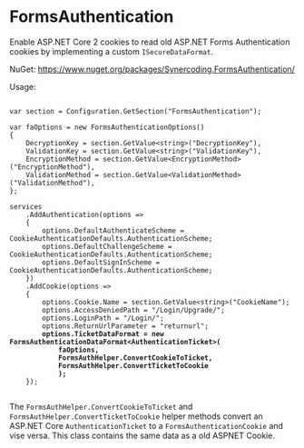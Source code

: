 # FormsAuthentication
Enable ASP.NET Core 2 cookies to read old ASP.NET Forms Authentication cookies by implementing a custom `ISecureDataFormat`.

NuGet:
https://www.nuget.org/packages/Synercoding.FormsAuthentication/

Usage:

<pre><code>
var section = Configuration.GetSection("FormsAuthentication");

var faOptions = new FormsAuthenticationOptions()
{
    DecryptionKey = section.GetValue&lt;string&gt;("DecryptionKey"),
    ValidationKey = section.GetValue&lt;string&gt;("ValidationKey"),
    EncryptionMethod = section.GetValue&lt;EncryptionMethod&gt;("EncryptionMethod"),
    ValidationMethod = section.GetValue&lt;ValidationMethod&gt;("ValidationMethod"),
};

services
    .AddAuthentication(options =>
    {
        options.DefaultAuthenticateScheme = CookieAuthenticationDefaults.AuthenticationScheme;
        options.DefaultChallengeScheme = CookieAuthenticationDefaults.AuthenticationScheme;
        options.DefaultSignInScheme = CookieAuthenticationDefaults.AuthenticationScheme;
    })
    .AddCookie(options =>
    {
        options.Cookie.Name = section.GetValue&lt;string&gt;("CookieName");
        options.AccessDeniedPath = "/Login/Upgrade/";
        options.LoginPath = "/Login/";
        options.ReturnUrlParameter = "returnurl";
        <strong>options.TicketDataFormat = new FormsAuthenticationDataFormat&lt;AuthenticationTicket&gt;(
            faOptions,
            FormsAuthHelper.ConvertCookieToTicket,
            FormsAuthHelper.ConvertTicketToCookie
            );</strong>
    });
    </code></pre>
    
The `FormsAuthHelper.ConvertCookieToTicket` and `FormsAuthHelper.ConvertTicketToCookie` helper methods convert an ASP.NET Core `AuthenticationTicket` to a `FormsAuthenticationCookie` and vise versa. This class contains the same data as a old ASPNET Cookie.
